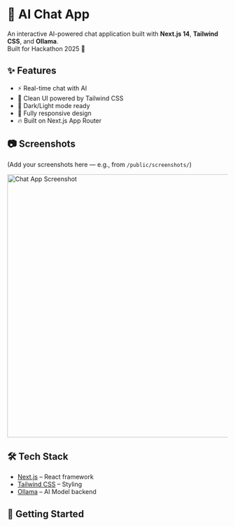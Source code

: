 # 🤖 AI Chat App  

An interactive AI-powered chat application built with **Next.js 14**, **Tailwind CSS**, and **Ollama**.  
Built for Hackathon 2025 🚀  

## ✨ Features  
- ⚡ Real-time chat with AI  
- 🎨 Clean UI powered by Tailwind CSS  
- 🌙 Dark/Light mode ready  
- 📱 Fully responsive design  
- 🔥 Built on Next.js App Router  

## 📷 Screenshots  
(Add your screenshots here — e.g., from `/public/screenshots/`)  

<img src="./public/screenshot1.png" alt="Chat App Screenshot" width="600">  

## 🛠️ Tech Stack  
- [Next.js](https://nextjs.org/) – React framework  
- [Tailwind CSS](https://tailwindcss.com/) – Styling  
- [Ollama](https://ollama.com/) – AI Model backend  

## 🚀 Getting Started  
